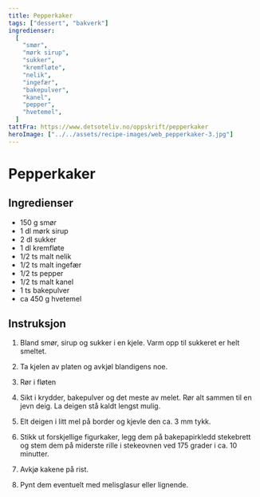 ```yaml
---
title: Pepperkaker
tags: ["dessert", "bakverk"]
ingredienser:
  [
    "smør",
    "mørk sirup",
    "sukker",
    "kremfløte",
    "nelik",
    "ingefær",
    "bakepulver",
    "kanel",
    "pepper",
    "hvetemel",
  ]
tattFra: https://www.detsoteliv.no/oppskrift/pepperkaker
heroImage: ["../../assets/recipe-images/web_pepperkaker-3.jpg"]
---
```


# Pepperkaker

## Ingredienser

- 150 g smør
- 1 dl mørk sirup
- 2 dl sukker
- 1 dl kremfløte
- 1/2 ts malt nelik
- 1/2 ts malt ingefær
- 1/2 ts pepper
- 1/2 ts malt kanel
- 1 ts bakepulver
- ca 450 g hvetemel

## Instruksjon

1. Bland smør, sirup og sukker i en kjele. Varm opp til sukkeret er helt smeltet.

2. Ta kjelen av platen og avkjøl blandigens noe.

3. Rør i fløten

4. Sikt i krydder, bakepulver og det meste av melet. Rør alt sammen til en jevn deig. La deigen stå kaldt lengst mulig.

5. Elt deigen i litt mel på border og kjevle den ca. 3 mm tykk.

6. Stikk ut forskjellige figurkaker, legg dem på bakepapirkledd stekebrett og stem dem på miderste rille i stekeovnen ved 175 grader i ca. 10 minutter.

7. Avkjø kakene på rist.

8. Pynt dem eventuelt med melisglasur eller lignende.
